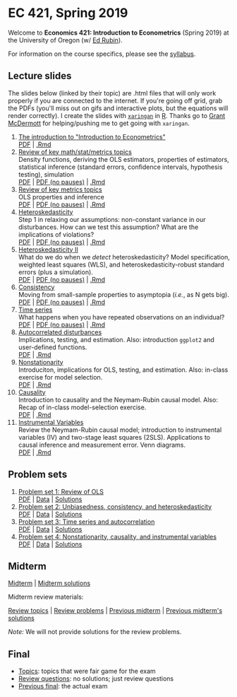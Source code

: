 # EC 421, Spring 2019

Welcome to **Economics 421: Introduction to Econometrics** (Spring 2019) at the University of Oregon (w/ [Ed Rubin](https://edrub.in)).

For information on the course specifics, please see the [syllabus](https://raw.githack.com/edrubin/EC421S19/master/Syllabus/syllabus.pdf).

## Lecture slides

The slides below (linked by their topic) are .html files that will only work properly if you are connected to the internet. If you're going off grid, grab the PDFs (you'll miss out on gifs and interactive plots, but the equations will render correctly). I create the slides with [`xaringan`](https://github.com/yihui/xaringan/wiki) in [R](cran.r-project.org). Thanks go to [Grant McDermott](grantmcdermott.com/) for helping/pushing me to get going with `xaringan`.

1. [The introduction to "Introduction to Econometrics"](https://raw.githack.com/edrubin/EC421S19/master/LectureNotes/01Intro/01_intro.html) <br> [PDF](https://raw.githack.com/edrubin/EC421S19/master/LectureNotes/01Intro/01_intro.pdf) | [.Rmd](https://github.com/edrubin/EC421S19/blob/master/LectureNotes/01Intro/01_intro.Rmd)
2. [Review of key math/stat/metrics topics](https://raw.githack.com/edrubin/EC421S19/master/LectureNotes/02Review/02_review.html)<br>Density functions, deriving the OLS estimators, properties of estimators, statistical inference (standard errors, confidence intervals, hypothesis testing), simulation <br>[PDF](https://raw.githack.com/edrubin/EC421S19/master/LectureNotes/02Review/02_review.pdf) | [PDF (no pauses)](https://raw.githack.com/edrubin/EC421S19/master/LectureNotes/02Review/02_review_NoPause.pdf) | [.Rmd](https://github.com/edrubin/EC421S19/blob/master/LectureNotes/02Review/02_review.Rmd)
3. [Review of key metrics topics](https://raw.githack.com/edrubin/EC421S19/master/LectureNotes/03Review/03_review.html)<br>OLS properties and inference<br> [PDF](https://raw.githack.com/edrubin/EC421S19/master/LectureNotes/03Review/03_review.pdf) | [PDF (no pauses)](https://raw.githack.com/edrubin/EC421S19/master/LectureNotes/03Review/03_review_NoPause.pdf) | [.Rmd](https://github.com/edrubin/EC421S19/blob/master/LectureNotes/03Review/03_review.Rmd)
4. [Heteroskedasticity](https://raw.githack.com/edrubin/EC421S19/master/LectureNotes/04Heteroskedasticity/04_heteroskedasticity.html)<br> Step 1 in relaxing our assumptions: non-constant variance in our disturbances. How can we test this assumption? What are the implications of violations? <br> [PDF](https://raw.githack.com/edrubin/EC421S19/master/LectureNotes/04Heteroskedasticity/04_heteroskedasticity.pdf) | [PDF (no pauses)](https://raw.githack.com/edrubin/EC421S19/master/LectureNotes/04Heteroskedasticity/04_heteroskedasticity_NoPause.pdf) | [.Rmd](https://github.com/edrubin/EC421S19/blob/master/LectureNotes/04Heteroskedasticity/04_heteroskedasticity.Rmd)
5. [Heteroskedasticity II](https://raw.githack.com/edrubin/EC421S19/master/LectureNotes/05Heteroskedasticity/05_heteroskedasticity.html)<br> What do we do when we *detect* heteroskedasticity? Model specification, weighted least squares (WLS), and heteroskedasticity-robust standard errors (plus a simulation). <br> [PDF](https://raw.githack.com/edrubin/EC421S19/master/LectureNotes/05Heteroskedasticity/05_heteroskedasticity.pdf) | [PDF (no pauses)](https://raw.githack.com/edrubin/EC421S19/master/LectureNotes/05Heteroskedasticity/05_heteroskedasticity_NoPause.pdf) | [.Rmd](https://github.com/edrubin/EC421S19/blob/master/LectureNotes/05Heteroskedasticity/05_heteroskedasticity.Rmd)
6. [Consistency](https://raw.githack.com/edrubin/EC421S19/master/LectureNotes/06Consistency/06_consistency.html)<br> Moving from small-sample properties to asymptopia (*i.e.*, as N gets big). <br> [PDF](https://raw.githack.com/edrubin/EC421S19/master/LectureNotes/06Consistency/06_consistency.pdf) | [PDF (no pauses)](https://raw.githack.com/edrubin/EC421S19/master/LectureNotes/06Consistency/06_consistency_NoPause.pdf) | [.Rmd](https://github.com/edrubin/EC421S19/blob/master/LectureNotes/06Consistency/06_consistency.Rmd)
7. [Time series](https://raw.githack.com/edrubin/EC421S19/master/LectureNotes/07TimeSeries/07_time_series.html)<br> What happens when you have repeated observations on an individual? <br> [PDF](https://raw.githack.com/edrubin/EC421S19/master/LectureNotes/07TimeSeries/07_time_series.pdf) | [PDF (no pauses)](https://raw.githack.com/edrubin/EC421S19/master/LectureNotes/07TimeSeries/07_time_series_NoPause.pdf) | [.Rmd](https://github.com/edrubin/EC421S19/blob/master/LectureNotes/07TimeSeries/07_time_series.Rmd)
8. [Autocorrelated disturbances](https://raw.githack.com/edrubin/EC421S19/master/LectureNotes/08Autocorrelation/08_autocorrelation.html)<br>Implications, testing, and estimation. Also: introduction `ggplot2` and user-defined functions. <br> [PDF](https://raw.githack.com/edrubin/EC421S19/master/LectureNotes/08Autocorrelation/08_autocorrelation.pdf) | [.Rmd](https://github.com/edrubin/EC421S19/blob/master/LectureNotes/08Autocorrelation/08_autocorrelation.Rmd)
9. [Nonstationarity](https://raw.githack.com/edrubin/EC421S19/master/LectureNotes/09Nonstationarity/09_nonstationarity.html)<br>Introduciton, implications for OLS, testing, and estimation. Also: in-class exercise for model selection. <br> [PDF](https://raw.githack.com/edrubin/EC421S19/master/LectureNotes/09Nonstationarity/09_nonstationarity.pdf) | [.Rmd](https://github.com/edrubin/EC421S19/blob/master/LectureNotes/09Nonstationarity/09_nonstationarity.Rmd)
10. [Causality](https://raw.githack.com/edrubin/EC421S19/master/LectureNotes/10Causality/10_causality.html)<br>Introduction to causality and the Neymam-Rubin causal model. Also: Recap of in-class model-selection exercise. <br> [PDF](https://raw.githack.com/edrubin/EC421S19/master/LectureNotes/10Causality/10_causality.pdf) | [.Rmd](https://github.com/edrubin/EC421S19/blob/master/LectureNotes/10Causality/10_causality.Rmd)
11. [Instrumental Variables](https://raw.githack.com/edrubin/EC421S19/master/LectureNotes/11InstrumentalVariables/11_instrumental_variables.html)<br>Review the Neymam-Rubin causal model; introduction to instrumental variables (IV) and two-stage least squares (2SLS). Applications to causal inference and measurement error. Venn diagrams. <br> [PDF](https://raw.githack.com/edrubin/EC421S19/master/LectureNotes/11InstrumentalVariables/11_instrumental_variables.pdf) | [.Rmd](https://github.com/edrubin/EC421S19/blob/master/LectureNotes/12InstrumentalVariables/12_instrumental_variables.Rmd)

## Problem sets

1. [Problem set 1: Review of OLS](https://raw.githack.com/edrubin/EC421S19/master/ProblemSets/PS01/ps01.html) <br> [PDF](https://raw.githack.com/edrubin/EC421S19/master/ProblemSets/PS01/ps01.pdf) | [Data](https://raw.githack.com/edrubin/EC421S19/master/ProblemSets/PS01/ps01_data.csv) | [Solutions](https://raw.githack.com/edrubin/EC421S19/master/ProblemSets/PS01/ps01_solutions.pdf)
1. [Problem set 2: Unbiasedness, consistency, and heteroskedasticity](https://raw.githack.com/edrubin/EC421S19/master/ProblemSets/PS02/ps02.html) <br> [PDF](https://raw.githack.com/edrubin/EC421S19/master/ProblemSets/PS02/ps02.pdf) | [Data](https://raw.githack.com/edrubin/EC421S19/master/ProblemSets/PS02/ps02_data.csv) | [Solutions](https://raw.githack.com/edrubin/EC421S19/master/ProblemSets/PS02/ps02_solutions.pdf)
1. [Problem set 3: Time series and autocorrelation](https://raw.githack.com/edrubin/EC421S19/master/ProblemSets/PS03/ps03.html) <br> [PDF](https://raw.githack.com/edrubin/EC421S19/master/ProblemSets/PS03/ps03.pdf) | [Data](https://raw.githack.com/edrubin/EC421S19/master/ProblemSets/PS03/ps03_data.csv) | [Solutions](https://raw.githack.com/edrubin/EC421S19/master/ProblemSets/PS03/ps03_solutions.pdf)
1. [Problem set 4: Nonstationarity, causality, and instrumental variables](https://raw.githack.com/edrubin/EC421S19/master/ProblemSets/PS04/ps04.html) <br> [PDF](https://raw.githack.com/edrubin/EC421S19/master/ProblemSets/PS04/ps04.pdf) | [Data](https://raw.githack.com/edrubin/EC421S19/master/ProblemSets/PS04/ps04_data.csv) | [Solutions](https://raw.githack.com/edrubin/EC421S19/master/ProblemSets/PS04/ps04_solutions.pdf)

## Midterm

[Midterm](https://raw.githack.com/edrubin/EC421S19/master/Midterm/Exam/midterm.pdf) | [Midterm solutions](https://raw.githack.com/edrubin/EC421S19/master/Midterm/Exam/midterm_key.pdf)

Midterm review materials:

[Review topics](https://raw.githack.com/edrubin/EC421S19/master/Midterm/Topics/midterm_topics.pdf) | [Review problems](https://raw.githack.com/edrubin/EC421S19/master/Midterm/Review/midterm_review.pdf) | [Previous midterm](https://raw.githack.com/edrubin/EC421S19/master/Midterm/practice_exam.pdf) | [Previous midterm's solutions](https://raw.githack.com/edrubin/EC421S19/master/Midterm/practice_key.pdf)

*Note:* We will not provide solutions for the review problems.

## Final

- [Topics](https://raw.githack.com/edrubin/EC421S19/master/Final/Topics/final_topics.pdf): topics that were fair game for the exam
- [Review questions](https://raw.githack.com/edrubin/EC421S19/master/Final/Review/final_review.pdf): no solutions; just review questions
- [Previous final](https://raw.githack.com/edrubin/EC421S19/master/Final/Exam/final_previous.pdf): the actual exam
